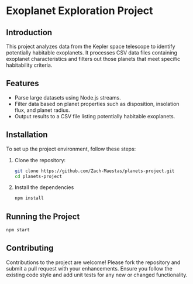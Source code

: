 # Exoplanet Exploration Project

## Introduction
This project analyzes data from the Kepler space telescope to identify potentially habitable exoplanets. It processes CSV data files containing exoplanet characteristics and filters out those planets that meet specific habitability criteria.

## Features
- Parse large datasets using Node.js streams.
- Filter data based on planet properties such as disposition, insolation flux, and planet radius.
- Output results to a CSV file listing potentially habitable exoplanets.

## Installation

To set up the project environment, follow these steps:

1. Clone the repository:
   ```bash
   git clone https://github.com/Zach-Maestas/planets-project.git
   cd planets-project
   
2. Install the dependencies
    ```bash
    npm install

## Running the Project
```bash
npm start
```

## Contributing
Contributions to the project are welcome! Please fork the repository and submit a pull request with your enhancements. Ensure you follow the existing code style and add unit tests for any new or changed functionality.
